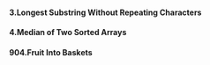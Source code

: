#### 3.Longest Substring Without Repeating Characters 
#### 4.Median of Two Sorted Arrays
#### 904.Fruit Into Baskets 
